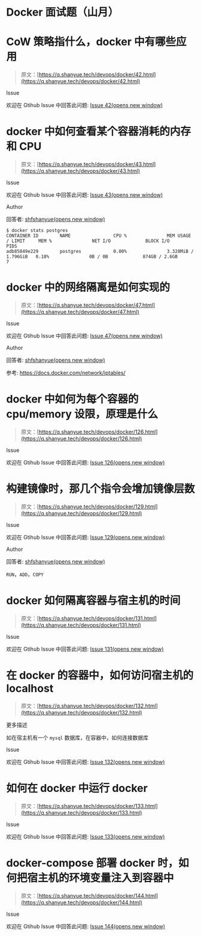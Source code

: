 <!--yml
category: Docker
date: 0001-01-01 00:00:00
-->

# Docker 面试题（山月）

# CoW 策略指什么，docker 中有哪些应用

> 原文：[https://q.shanyue.tech/devops/docker/42.html](https://q.shanyue.tech/devops/docker/42.html)

Issue

欢迎在 Gtihub Issue 中回答此问题: [Issue 42(opens new window)](https://github.com/shfshanyue/Daily-Question/issues/42)

# docker 中如何查看某个容器消耗的内存和 CPU

> 原文：[https://q.shanyue.tech/devops/docker/43.html](https://q.shanyue.tech/devops/docker/43.html)

Issue

欢迎在 Gtihub Issue 中回答此问题: [Issue 43(opens new window)](https://github.com/shfshanyue/Daily-Question/issues/43)

Author

回答者: [shfshanyue(opens new window)](https://github.com/shfshanyue)

```
$ docker stats postgres
CONTAINER ID        NAME                CPU %               MEM USAGE / LIMIT     MEM %               NET I/O             BLOCK I/O           PIDS
adb85849e229        postgres            0.00%               3.328MiB / 1.796GiB   0.18%               0B / 0B             874GB / 2.6GB       7 
```

# docker 中的网络隔离是如何实现的

> 原文：[https://q.shanyue.tech/devops/docker/47.html](https://q.shanyue.tech/devops/docker/47.html)

Issue

欢迎在 Gtihub Issue 中回答此问题: [Issue 47(opens new window)](https://github.com/shfshanyue/Daily-Question/issues/47)

Author

回答者: [shfshanyue(opens new window)](https://github.com/shfshanyue)

参考: https://docs.docker.com/network/iptables/

# docker 中如何为每个容器的 cpu/memory 设限，原理是什么

> 原文：[https://q.shanyue.tech/devops/docker/126.html](https://q.shanyue.tech/devops/docker/126.html)

Issue

欢迎在 Gtihub Issue 中回答此问题: [Issue 126(opens new window)](https://github.com/shfshanyue/Daily-Question/issues/126)

# 构建镜像时，那几个指令会增加镜像层数

> 原文：[https://q.shanyue.tech/devops/docker/129.html](https://q.shanyue.tech/devops/docker/129.html)

Issue

欢迎在 Gtihub Issue 中回答此问题: [Issue 129(opens new window)](https://github.com/shfshanyue/Daily-Question/issues/129)

Author

回答者: [shfshanyue(opens new window)](https://github.com/shfshanyue)

`RUN`，`ADD`，`COPY`

# docker 如何隔离容器与宿主机的时间

> 原文：[https://q.shanyue.tech/devops/docker/131.html](https://q.shanyue.tech/devops/docker/131.html)

Issue

欢迎在 Gtihub Issue 中回答此问题: [Issue 131(opens new window)](https://github.com/shfshanyue/Daily-Question/issues/131)

# 在 docker 的容器中，如何访问宿主机的 localhost

> 原文：[https://q.shanyue.tech/devops/docker/132.html](https://q.shanyue.tech/devops/docker/132.html)

更多描述

如在宿主机有一个 `mysql` 数据库，在容器中，如何连接数据库

Issue

欢迎在 Gtihub Issue 中回答此问题: [Issue 132(opens new window)](https://github.com/shfshanyue/Daily-Question/issues/132)

# 如何在 docker 中运行 docker

> 原文：[https://q.shanyue.tech/devops/docker/133.html](https://q.shanyue.tech/devops/docker/133.html)

Issue

欢迎在 Gtihub Issue 中回答此问题: [Issue 133(opens new window)](https://github.com/shfshanyue/Daily-Question/issues/133)

# docker-compose 部署 docker 时，如何把宿主机的环境变量注入到容器中

> 原文：[https://q.shanyue.tech/devops/docker/144.html](https://q.shanyue.tech/devops/docker/144.html)

Issue

欢迎在 Gtihub Issue 中回答此问题: [Issue 144(opens new window)](https://github.com/shfshanyue/Daily-Question/issues/144)